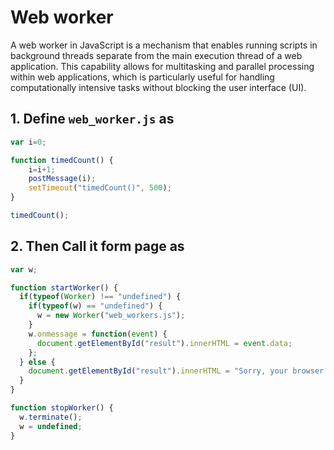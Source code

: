 # Web worker
A web worker in JavaScript is a mechanism that enables running scripts in background threads separate from the main execution thread of a web application. This capability allows for multitasking and parallel processing within web applications, which is particularly useful for handling computationally intensive tasks without blocking the user interface (UI).

## 1. Define `web_worker.js` as 

```js
var i=0;

function timedCount() {
    i=i+1;
    postMessage(i);
    setTimeout("timedCount()", 500);
}

timedCount();
```

## 2. Then Call it form page as 
```js
var w;

function startWorker() {
  if(typeof(Worker) !== "undefined") {
    if(typeof(w) == "undefined") {
      w = new Worker("web_workers.js");
    }
    w.onmessage = function(event) {
      document.getElementById("result").innerHTML = event.data;
    };
  } else {
    document.getElementById("result").innerHTML = "Sorry, your browser does not support Web Workers...";
  }
}

function stopWorker() { 
  w.terminate();
  w = undefined;
}
```
